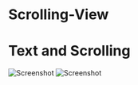 # Scrolling-View
# Text and Scrolling
![Screenshot](Screenshot(16).png)
![Screenshot](Screenshot(17).png)
